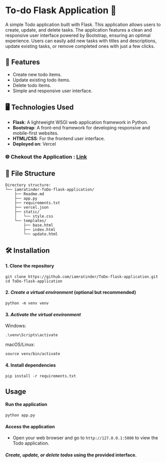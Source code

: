 # To-do Flask Application 📝

A simple Todo application built with Flask. This application allows users to create, update, and delete tasks. The application features a clean and responsive user interface powered by Bootstrap, ensuring an optimal experience. Users can easily add new tasks with titles and descriptions, update existing tasks, or remove completed ones with just a few clicks.

## 🎯 Features 

- Create new todo items.
- Update existing todo items.
- Delete todo items.
- Simple and responsive user interface.

## 🖥️ Technologies Used

- **Flask**: A lightweight WSGI web application framework in Python.
- **Bootstrap**: A front-end framework for developing responsive and mobile-first websites.
- **HTML/CSS**: For the frontend user interface.
- **Deployed on**: Vercel

### 🌐 Chekout the Application : [Link](to-do-flask-application.vercel.app)

## 📂 File Structure
```
Directory structure:
└── iamratinder-ToDo-flask-application/
    ├── Readme.md
    ├── app.py
    ├── requirements.txt
    ├── vercel.json
    ├── static/
    │   └── style.css
    └── templates/
        ├── base.html
        ├── index.html
        └── update.html
```

## 🛠️ Installation

#### 1. Clone the repository
```
git clone https://github.com/iamratinder/ToDo-flask-application.git
cd ToDo-flask-application
```
#### 2. *Create a virtual environment* (optional but recommended)
```
python -m venv venv
```

#### 3. *Activate the virtual environment*

Windows:
  ```
  .\venv\Scripts\activate
  ```
macOS/Linux:
  ```
  source venv/bin/activate
  ```

#### 4. Install dependencies
```
pip install -r requirements.txt
```
## Usage
#### Run the application
```
python app.py
```
#### Access the application

- Open your web browser and go to `http://127.0.0.1:5000` to view the Todo application.

#### *Create, update, or delete todos* using the provided interface.




